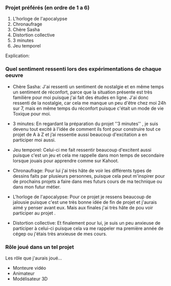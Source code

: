 ### Projet préférés (en ordre de 1 a 6)
1. L'horloge de l'apocalypse
2. Chronaufrage
3. Chère Sasha
4. Distortion collective
5. 3 minutes
6. Jeu temporel

Explication: 

### Quel sentiment ressenti lors des expérimentations de chaque oeuvre 
* Chère Sasha: J'ai ressenti un sentiment de nostalgie et en même temps un sentiment de réconfort, parce que la situation présente est très familière pour moi puisque j'ai fait   des études en ligne. J'ai donc ressenti de la nostalgie, car cela me manque un peu d'être chez moi 24h sur 7, mais en même temps du réconfort puisque c'était un mode de vie       Toxique pour moi.

* 3 minutes: En regardant la préparation du projet ''3 minutes'' , je suis devenu tout excité à l'idée de comment ils font pour construire tout ce projet de A à Z et j’ai ressentie   aussi beaucoup d'excitation a en participer moi aussi.

* Jeu temporel: Celui-ci me fait ressentir beaucoup d'excitent aussi puisque c'est un jeu et cela me rappelle dans mon temps de secondaire lorsque jouais pour apprendre comme sur   Kahoot. 

* Chronaufrage: Pour lui j'ai très hâte de voir les différents types de dessins faits par plusieurs personnes, puisque cela peut m'inspirer pour de prochains projets a faire dans   mes futurs cours de ma technique ou dans mon futur métier.

* L'horloge de l'apocalypse: Pour ce projet je ressens beaucoup de jalousie puisque c'est une très bonne idée de fin de projet et j'aurais aimé y penser avant eux. Mais aux finales   j'ai très hâte de pou voir participer au projet .

* Distortion collective: Et finalement pour lui, je suis un peu anxieuse de participer à celui-ci puisque cela va me rappeler ma première année de cégep ou j'étais très anxieuse de mes cours.

### Rôle joué dans un tel projet

Les rôle que j'aurais joué...

* Monteure vidéo
* Animateur
* Modélisateur 3D

